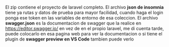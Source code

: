 El zip contiene el proyecto de laravel completo.
El archivo **json de insomnia** tiene ya rutas y datos de prueba para mayor facilidad, cuando haga el login ponga ese token en las variables de entorno de esa coleccion.
El archivo **swagger.json** es la documentacion de swagger que la realice en https://editor.swagger.io/ en vez de en el propio laravel, me di cuenta tarde, puede colocarlo en esa pagina web para ver la documentacion o si tiene el plugin de **swagger preview en VS Code** tambien puede verlo